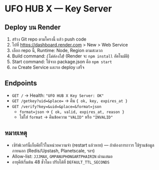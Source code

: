 # UFO HUB X — Key Server

## Deploy บน Render
1. สร้าง Git repo ตามโครงนี้ แล้ว push code
2. ไปที่ https://dashboard.render.com > New > Web Service
3. เลือก repo นี้, Runtime: Node, Region ตามสะดวก
4. Build command: *(ไม่ต้องใส่)*  (Render จะ `npm install` อัตโนมัติ)
5. Start command: ใช้จาก package.json คือ `npm start`
6. กด Create Service และรอ deploy เสร็จ

## Endpoints
- `GET /` → Health: `"UFO HUB X Key Server: OK"`
- `GET /getkey?uid=&place=` → คืน `{ ok, key, expires_at }`
- `GET /verify?key=&uid=&place=&format=json`  
  - `format=json` → `{ ok, valid, expires_at, reason }`  
  - ไม่ใส่ `format` → คืนข้อความ `"VALID"` หรือ `"INVALID"`

## หมายเหตุ
- เซิร์ฟเวอร์นี้เก็บคีย์ไว้ในหน่วยความจำ (restart แล้วหาย) — ถ้าต้องการถาวร ใช้ฐานข้อมูลภายนอก (Redis/Upstash, Planetscale, ฯลฯ)
- Allow-list: `JJJMAX`, `GMPANUPHONGARTPHAIRIN` ผ่านเสมอ
- อายุคีย์เริ่มต้น 48 ชั่วโมง ปรับได้ที่ `DEFAULT_TTL_SECONDS`

